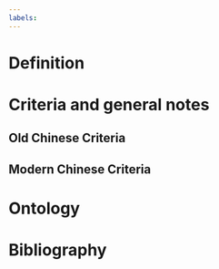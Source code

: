 ```yaml
---
labels: 
---
```


# Definition

# Criteria and general notes
## Old Chinese Criteria

## Modern Chinese Criteria

# Ontology

# Bibliography